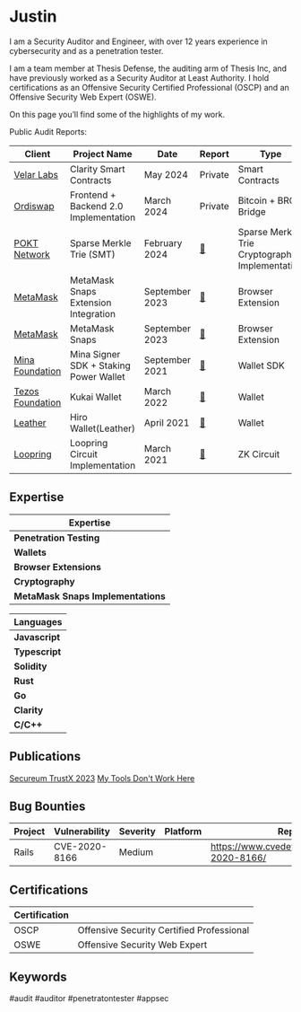 # Justin
I am a Security Auditor and Engineer, with over 12 years experience in cybersecurity and as a penetration tester. 

I am a team member at Thesis Defense, the auditing arm of Thesis Inc, and have previously worked as a Security Auditor at Least Authority.  I hold certifications as an Offensive Security Certified Professional (OSCP) and an Offensive Security Web Expert (OSWE).

On this page you’ll find some of the highlights of my work. 

Public Audit Reports:



| Client	| Project Name	| Date	| Report	| Type      |Language |
|-----------|---------------|-------|-----------|-----------|---------|
|[Velar Labs](https://www.velar.co/)	|Clarity Smart Contracts	|May 2024	| Private |	 Smart Contracts| Clarity |
|[Ordiswap](https://ordiswap.fi/)| 	Frontend + Backend 2.0 Implementation |	March 2024 |	Private |	Bitcoin + BRC Bridge | TypeScript/JavaScript|
|[POKT Network](https://www.pokt.network/)	| Sparse Merkle Trie (SMT)|	February 2024 |	[:page_facing_up:](https://github.com/Thesis-Defense/Security-Audit-Reports/blob/main/PDFs/240612_Thesis_Defense-Pokt_Network_Sparse_Merkel_Trie_Security_Audit_Report.pdf)	| Sparse Merkle Trie Cryptographic Implementation| Go |
|[MetaMask](https://metamask.io/) |MetaMask Snaps Extension Integration|September 2023|[:page_facing_up:](audits/Metamask_Snaps_Extension_Integration_Final_Audit_Report_Least_Authority.pdf)|Browser Extension|Javascript|
|[MetaMask](https://metamask.io/) |MetaMask Snaps |September 2023|[:page_facing_up:](audits/MetaMask_Snaps_Final_Audit_Report_Least_Authority.pdf)|Browser Extension|Javascript  |
|[Mina Foundation](https://www.minafoundation.com/)|Mina Signer SDK + Staking Power Wallet| September 2021|[:page_facing_up:](audits/Least-Authority-Mina-Foundation-Mina-Signer-SDK-StakingPower-Wallet-Final-Audit-Report.pdf)|Wallet SDK|JavaScript|
|[Tezos Foundation](https://tezos.foundation/)| Kukai Wallet| March 2022| [:page_facing_up:](audits/LeastAuthority_Tezos_Foundation_Kukai_Wallet_Final_Audit_Report.pdf)|Wallet|Language|
|[Leather](https://leather.io/) | Hiro Wallet(Leather)|April 2021|[:page_facing_up:](audits/LeastAuthority_Hiro_Stacks_Wallet_Extension_Final_Audit_Report.pdf)|Wallet|JavaScript|
|[Loopring](https://loopring.org/) | Loopring Circuit Implementation | March 2021| [:page_facing_up:](audits/LeastAuthority_Loopring_3.6_Design_Implementation_Circuit_Final_Audit_Report.pdf)| ZK Circuit| Language?check |


## Expertise

| Expertise           | 
| ------------------- | 
| **Penetration Testing**    | 
| **Wallets** | 
| **Browser Extensions** | 
| **Cryptography**     | 
| **MetaMask Snaps Implementations**     | 

| Languages           | 
| ------------------- | 
| **Javascript**    | 
| **Typescript** | 
| **Solidity** | 
| **Rust**     | 
| **Go**     | 
| **Clarity**     | 
| **C/C++**     | 


## Publications

[Secureum TrustX 2023](https://www.youtube.com/watch?v=l7H_uwfCqwo&ab_channel=Secureum)
[My Tools Don't Work Here](https://medium.com/thesis-defense/my-tools-dont-work-here-85efa57668ea)


## Bug Bounties

| Project | Vulnerability | Severity | Platform | Report |
| ------- | ------------- | -------- | -------- | ------ |
| Rails   | CVE-2020-8166 | Medium   |          |   https://www.cvedetails.com/cve/CVE-2020-8166/     |

## Certifications

| Certification                                                  |                                          |
| -------------------------------------------------------------- | ----------------------------------------- |
| OSCP               | Offensive Security Certified Professional |
| OSWE               | Offensive Security Web Expert  |


## Keywords

#audit #auditor #penetratontester #appsec
